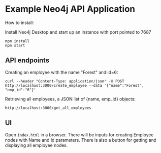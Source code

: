 # Example Neo4j API Application


How to install:

Install Neo4j Desktop and start up an instance with port pointed to 7687

```shell
npm install
npm start
```

## API endpoints

Creating an employee with the name "Forest" and id=6:
```
curl --header "Content-Type: application/json" -X POST http://localhost:3000/create_employee --data '{"name":"Forest", "emp_id":"6"}'
```

Retrieving all employees, a JSON list of {name, emp_id} objects:
```
http://localhost:3000/get_all_employees
```

## UI
Open `index.html` in a browser. There will be inputs for creating Employee nodes with Name and Id parameters. There is also a button for getting and displaying all employee nodes.